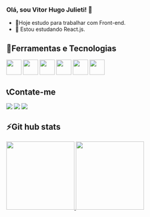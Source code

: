 ### Olá, sou Vitor Hugo Julieti! 👋

- 🔭Hoje estudo para trabalhar com Front-end.
- 🌱 Estou estudando React.js.

## 🚀Ferramentas e Tecnologias 

<div display:flex>
  <img loading="lazy" src="https://cdn.jsdelivr.net/gh/devicons/devicon/icons/git/git-original.svg" width="40" height="40"/>
<!--   <img src="https://cdn.jsdelivr.net/gh/devicons/devicon/icons/cplusplus/cplusplus-original.svg" width="40" height="40"/> -->
  <img src="https://cdn.jsdelivr.net/gh/devicons/devicon/icons/javascript/javascript-original.svg" width="40" height="40"/>
  <img src="https://cdn.jsdelivr.net/gh/devicons/devicon/icons/mysql/mysql-original.svg" width="40" height="40"/>
<!--   <img src="https://cdn.jsdelivr.net/gh/devicons/devicon/icons/php/php-original.svg" width="40" height="40"/> -->
  <img src="https://cdn.jsdelivr.net/gh/devicons/devicon/icons/html5/html5-original.svg" width="40" height="40"/>
  <img src="https://cdn.jsdelivr.net/gh/devicons/devicon/icons/css3/css3-original.svg" width="40" height="40"/>
  <img src="https://cdn.jsdelivr.net/gh/devicons/devicon/icons/react/react-original.svg" width="40" height="40"/>

</div>


##  📞Contate-me

<div>
  <a href="https://instagram.com/seu-usuário-instagram-aqui" target="_blank"><img loading="lazy" src="https://img.shields.io/badge/-Instagram-%23E4405F?style=for-the-badge&logo=instagram&logoColor=white" target="_blank"></a>
  <a href = "mailto:vitorhugojulieti@gmail.com"><img loading="lazy" src="https://img.shields.io/badge/Gmail-D14836?style=for-the-badge&logo=gmail&logoColor=white" target="_blank"></a>
    <a href="https://www.linkedin.com/in/vitorHugoJulieti" target="_blank"><img loading="lazy" src="https://img.shields.io/badge/-LinkedIn-%230077B5?style=for-the-badge&logo=linkedin&logoColor=white" target="_blank"></a>   
</div>



## ⚡Git hub stats 

<div>
  <a href="https://github.com/Vitorhugojulieti">
  <img loading="lazy" height="180em" src="https://github-readme-stats.vercel.app/api/top-langs/?username=Vitorhugojulieti&layout=compact&langs_count=7&theme=radical"/>
  <img loading="lazy" height="180em" src="https://github-readme-stats.vercel.app/api?username=Vitorhugojulieti&show_icons=true&theme=radical&include_all_commits=true&count_private=true"/>
</div>
